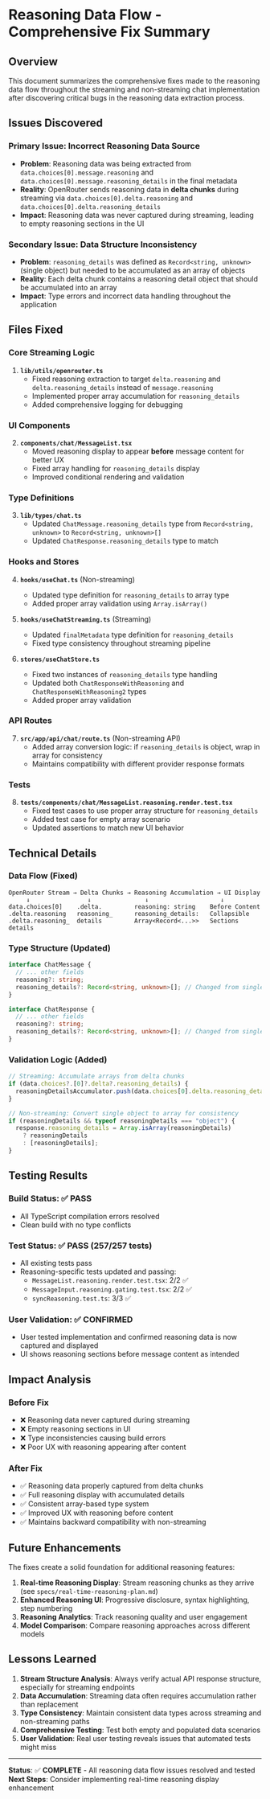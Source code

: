 # Reasoning Data Flow - Comprehensive Fix Summary

## Overview

This document summarizes the comprehensive fixes made to the reasoning data flow throughout the streaming and non-streaming chat implementation after discovering critical bugs in the reasoning data extraction process.

## Issues Discovered

### Primary Issue: Incorrect Reasoning Data Source

- **Problem**: Reasoning data was being extracted from `data.choices[0].message.reasoning` and `data.choices[0].message.reasoning_details` in the final metadata
- **Reality**: OpenRouter sends reasoning data in **delta chunks** during streaming via `data.choices[0].delta.reasoning` and `data.choices[0].delta.reasoning_details`
- **Impact**: Reasoning data was never captured during streaming, leading to empty reasoning sections in the UI

### Secondary Issue: Data Structure Inconsistency

- **Problem**: `reasoning_details` was defined as `Record<string, unknown>` (single object) but needed to be accumulated as an array of objects
- **Reality**: Each delta chunk contains a reasoning detail object that should be accumulated into an array
- **Impact**: Type errors and incorrect data handling throughout the application

## Files Fixed

### Core Streaming Logic

1. **`lib/utils/openrouter.ts`**
   - Fixed reasoning extraction to target `delta.reasoning` and `delta.reasoning_details` instead of `message.reasoning`
   - Implemented proper array accumulation for `reasoning_details`
   - Added comprehensive logging for debugging

### UI Components

2. **`components/chat/MessageList.tsx`**
   - Moved reasoning display to appear **before** message content for better UX
   - Fixed array handling for `reasoning_details` display
   - Improved conditional rendering and validation

### Type Definitions

3. **`lib/types/chat.ts`**
   - Updated `ChatMessage.reasoning_details` type from `Record<string, unknown>` to `Record<string, unknown>[]`
   - Updated `ChatResponse.reasoning_details` type to match

### Hooks and Stores

4. **`hooks/useChat.ts`** (Non-streaming)

   - Updated type definition for `reasoning_details` to array type
   - Added proper array validation using `Array.isArray()`

5. **`hooks/useChatStreaming.ts`** (Streaming)

   - Updated `finalMetadata` type definition for `reasoning_details`
   - Fixed type consistency throughout streaming pipeline

6. **`stores/useChatStore.ts`**
   - Fixed two instances of `reasoning_details` type handling
   - Updated both `ChatResponseWithReasoning` and `ChatResponseWithReasoning2` types
   - Added proper array validation

### API Routes

7. **`src/app/api/chat/route.ts`** (Non-streaming API)
   - Added array conversion logic: if `reasoning_details` is object, wrap in array for consistency
   - Maintains compatibility with different provider response formats

### Tests

8. **`tests/components/chat/MessageList.reasoning.render.test.tsx`**
   - Fixed test cases to use proper array structure for `reasoning_details`
   - Added test case for empty array scenario
   - Updated assertions to match new UI behavior

## Technical Details

### Data Flow (Fixed)

```
OpenRouter Stream → Delta Chunks → Reasoning Accumulation → UI Display
     ↓                ↓               ↓                    ↓
data.choices[0]    .delta.         reasoning: string    Before Content
.delta.reasoning   reasoning_      reasoning_details:   Collapsible
.delta.reasoning_  details         Array<Record<...>>   Sections
details
```

### Type Structure (Updated)

```typescript
interface ChatMessage {
  // ... other fields
  reasoning?: string;
  reasoning_details?: Record<string, unknown>[]; // Changed from single object to array
}

interface ChatResponse {
  // ... other fields
  reasoning?: string;
  reasoning_details?: Record<string, unknown>[]; // Changed from single object to array
}
```

### Validation Logic (Added)

```typescript
// Streaming: Accumulate arrays from delta chunks
if (data.choices?.[0]?.delta?.reasoning_details) {
  reasoningDetailsAccumulator.push(data.choices[0].delta.reasoning_details);
}

// Non-streaming: Convert single object to array for consistency
if (reasoningDetails && typeof reasoningDetails === "object") {
  response.reasoning_details = Array.isArray(reasoningDetails)
    ? reasoningDetails
    : [reasoningDetails];
}
```

## Testing Results

### Build Status: ✅ PASS

- All TypeScript compilation errors resolved
- Clean build with no type conflicts

### Test Status: ✅ PASS (257/257 tests)

- All existing tests pass
- Reasoning-specific tests updated and passing:
  - `MessageList.reasoning.render.test.tsx`: 2/2 ✅
  - `MessageInput.reasoning.gating.test.tsx`: 2/2 ✅
  - `syncReasoning.test.ts`: 3/3 ✅

### User Validation: ✅ CONFIRMED

- User tested implementation and confirmed reasoning data is now captured and displayed
- UI shows reasoning sections before message content as intended

## Impact Analysis

### Before Fix

- ❌ Reasoning data never captured during streaming
- ❌ Empty reasoning sections in UI
- ❌ Type inconsistencies causing build errors
- ❌ Poor UX with reasoning appearing after content

### After Fix

- ✅ Reasoning data properly captured from delta chunks
- ✅ Full reasoning display with accumulated details
- ✅ Consistent array-based type system
- ✅ Improved UX with reasoning before content
- ✅ Maintains backward compatibility with non-streaming

## Future Enhancements

The fixes create a solid foundation for additional reasoning features:

1. **Real-time Reasoning Display**: Stream reasoning chunks as they arrive (see `specs/real-time-reasoning-plan.md`)
2. **Enhanced Reasoning UI**: Progressive disclosure, syntax highlighting, step numbering
3. **Reasoning Analytics**: Track reasoning quality and user engagement
4. **Model Comparison**: Compare reasoning approaches across different models

## Lessons Learned

1. **Stream Structure Analysis**: Always verify actual API response structure, especially for streaming endpoints
2. **Data Accumulation**: Streaming data often requires accumulation rather than replacement
3. **Type Consistency**: Maintain consistent data types across streaming and non-streaming paths
4. **Comprehensive Testing**: Test both empty and populated data scenarios
5. **User Validation**: Real user testing reveals issues that automated tests might miss

---

**Status**: ✅ **COMPLETE** - All reasoning data flow issues resolved and tested
**Next Steps**: Consider implementing real-time reasoning display enhancement

